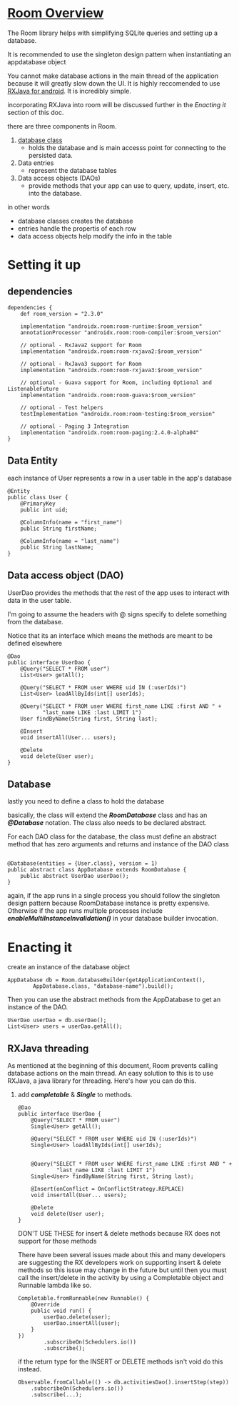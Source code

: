 # [Room Overview](https://developer.android.com/training/data-storage/room)

The Room library helps with simplifying SQLite queries and setting up a database.

It is recommended to use the singleton design pattern when instantiating an appdatabase object

You cannot make database actions in the main thread of the application because it will greatly slow down the UI.
It is highly reccomended to use [RXJava for android](https://developer.android.com/training/data-storage/room/async-queries#one-shot). It is incredibly simple.

incorporating RXJava into room will be discussed further in the *Enacting it* section of this doc.

there are three components in Room.
1. [database class](https://developer.android.com/reference/kotlin/androidx/room/Database) 
   * holds the database and is main accesss point for connecting to the persisted data.
2. Data entries
   * represent the database tables
3. Data access objects (DAOs)
   * provide methods that your app can use to query, update, insert, etc. into the database.

in other words 
* database classes creates the database
* entries handle the propertis of each row 
* data access objects help modify the info in the table

# Setting it up

## dependencies

```
dependencies {
    def room_version = "2.3.0"

    implementation "androidx.room:room-runtime:$room_version"
    annotationProcessor "androidx.room:room-compiler:$room_version"

    // optional - RxJava2 support for Room
    implementation "androidx.room:room-rxjava2:$room_version"

    // optional - RxJava3 support for Room
    implementation "androidx.room:room-rxjava3:$room_version"

    // optional - Guava support for Room, including Optional and ListenableFuture
    implementation "androidx.room:room-guava:$room_version"

    // optional - Test helpers
    testImplementation "androidx.room:room-testing:$room_version"

    // optional - Paging 3 Integration
    implementation "androidx.room:room-paging:2.4.0-alpha04"
}
```

## Data Entity

each instance of User represents a row in a user table in the app's database

```
@Entity
public class User {
    @PrimaryKey
    public int uid;

    @ColumnInfo(name = "first_name")
    public String firstName;

    @ColumnInfo(name = "last_name")
    public String lastName;
}
```

## Data access object (DAO)

UserDao provides the methods that the rest of the app uses to interact with data in the user table.

I'm going to assume the headers with @ signs specify to delete something from the database. 

Notice that its an interface which means the methods are meant to be defined elsewhere

```
@Dao
public interface UserDao {
    @Query("SELECT * FROM user")
    List<User> getAll();

    @Query("SELECT * FROM user WHERE uid IN (:userIds)")
    List<User> loadAllByIds(int[] userIds);

    @Query("SELECT * FROM user WHERE first_name LIKE :first AND " +
           "last_name LIKE :last LIMIT 1")
    User findByName(String first, String last);

    @Insert
    void insertAll(User... users);

    @Delete
    void delete(User user);
}
```

## Database

lastly you need to define a class to hold the database

basically, the class will extend the ***RoomDatabase*** class and has an ***@Database*** notation. The class also needs to be declared abstract.

For each DAO class for the database, the class must define an abstract method that has zero arguments and returns and instance of the DAO class

```

@Database(entities = {User.class}, version = 1)
public abstract class AppDatabase extends RoomDatabase {
    public abstract UserDao userDao();
}
```

again, if the app runs in a single process you should follow the singleton design pattern because RoomDatabase instance is pretty expensive. Otherwise if the app runs multiple processes include ***enableMultiInstanceInvalidation()*** in your database builder invocation.

# Enacting it

create an instance of the database object
```
AppDatabase db = Room.databaseBuilder(getApplicationContext(),
        AppDatabase.class, "database-name").build();
```

Then you can use the abstract methods from the AppDatabase to get an instance of the DAO.

```
UserDao userDao = db.userDao();
List<User> users = userDao.getAll();
```

## RXJava threading
As mentioned at the beginning of this document, Room prevents calling database actions on the main thread. An easy solution to this is to use RXJava, a java library for threading. Here's how you can do this.

1. add ***completable*** & ***Single*** to methods. 
    ```
    @Dao
    public interface UserDao {
        @Query("SELECT * FROM user")
        Single<User> getAll();

        @Query("SELECT * FROM user WHERE uid IN (:userIds)")
        Single<User> loadAllByIds(int[] userIds);


        @Query("SELECT * FROM user WHERE first_name LIKE :first AND " +
                "last_name LIKE :last LIMIT 1")
        Single<User> findByName(String first, String last);

        @Insert(onConflict = OnConflictStrategy.REPLACE)
        void insertAll(User... users);

        @Delete
        void delete(User user);
    }
    ```

    DON'T USE THESE for insert & delete methods because RX does not support for those methods

    There have been several issues made about this and many developers are suggesting the RX developers work on supporting insert & delete methods so this issue may change in the future but until then you must call the insert/delete in the activity by using a Completable object and Runnable lambda like so.

    ```
    Completable.fromRunnable(new Runnable() {
        @Override
        public void run() {
            userDao.delete(user);
            userDao.insertAll(user);
        }
    })
            .subscribeOn(Schedulers.io())
            .subscribe();
    ```

    if the return type for the INSERT or DELETE methods isn't void do this instead.

    ```
    Observable.fromCallable(() -> db.activitiesDao().insertStep(step))
        .subscribeOn(Schedulers.io())
        .subscribe(...);
    ```